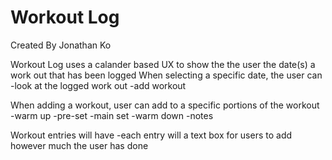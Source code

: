 # Workout Log

Created By Jonathan Ko

Workout Log uses a calander based UX to show the the user the date(s) a work out that has been logged
When selecting a specific date, the user can
    -look at the logged work out
    -add workout 

When adding a workout, user can add to a specific portions of the workout
    -warm up
    -pre-set
    -main set
    -warm down
    -notes

Workout entries will have
    -each entry will a text box for users to add however much the user has done
    
